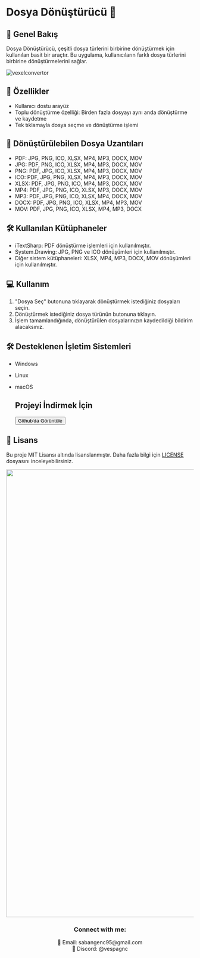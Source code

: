 # Dosya Dönüştürücü 🔄

## 📝 Genel Bakış
Dosya Dönüştürücü, çeşitli dosya türlerini birbirine dönüştürmek için kullanılan basit bir araçtır. Bu uygulama, kullanıcıların farklı dosya türlerini birbirine dönüştürmelerini sağlar.

![vexelconvertor](https://github.com/SabanGnc/FileConvertor/assets/139702707/2bd0c8c9-6721-49cb-a8f3-cef8f7ee970c)


## 🚀 Özellikler
- Kullanıcı dostu arayüz
- Toplu dönüştürme özelliği: Birden fazla dosyayı aynı anda dönüştürme ve kaydetme
- Tek tıklamayla dosya seçme ve dönüştürme işlemi

## 💾 Dönüştürülebilen Dosya Uzantıları
- PDF: JPG, PNG, ICO, XLSX, MP4, MP3, DOCX, MOV
- JPG: PDF, PNG, ICO, XLSX, MP4, MP3, DOCX, MOV
- PNG: PDF, JPG, ICO, XLSX, MP4, MP3, DOCX, MOV
- ICO: PDF, JPG, PNG, XLSX, MP4, MP3, DOCX, MOV
- XLSX: PDF, JPG, PNG, ICO, MP4, MP3, DOCX, MOV
- MP4: PDF, JPG, PNG, ICO, XLSX, MP3, DOCX, MOV
- MP3: PDF, JPG, PNG, ICO, XLSX, MP4, DOCX, MOV
- DOCX: PDF, JPG, PNG, ICO, XLSX, MP4, MP3, MOV
- MOV: PDF, JPG, PNG, ICO, XLSX, MP4, MP3, DOCX

## 🛠️ Kullanılan Kütüphaneler
- iTextSharp: PDF dönüştürme işlemleri için kullanılmıştır.
- System.Drawing: JPG, PNG ve ICO dönüşümleri için kullanılmıştır.
- Diğer sistem kütüphaneleri: XLSX, MP4, MP3, DOCX, MOV dönüşümleri için kullanılmıştır.

## 💻 Kullanım
1. "Dosya Seç" butonuna tıklayarak dönüştürmek istediğiniz dosyaları seçin.
2. Dönüştürmek istediğiniz dosya türünün butonuna tıklayın.
3. İşlem tamamlandığında, dönüştürülen dosyalarınızın kaydedildiği bildirim alacaksınız.

## 🛠️ Desteklenen İşletim Sistemleri
- Windows
- Linux
- macOS

  ## Projeyi İndirmek İçin
  <a href="https://dosya.co/68megakuyiyb/Vexel_Convertor.rar.html" target="_blank"><button>Github'da Görüntüle</button></a>

## 📝 Lisans
Bu proje MIT Lisansı altında lisanslanmıştır. Daha fazla bilgi için [LICENSE](LICENSE) dosyasını inceleyebilirsiniz.

<div align="center">
  <a href="https://github.com/SabanGnc">
    <img src="https://github.com/SabanGnc/SabanGnc/assets/139702707/cc75e47a-eda0-498f-bc38-1a9a3e6ea37c" alt="Github Stats" width="1200">
  </a>
</div>


<h3 align="center">Connect with me:</h3> 
<p align="center">
  📧 Email: sabangenc95@gmail.com<br>
  💬 Discord: @vespagnc<br>
</p>
